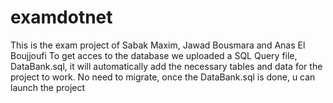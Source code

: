 # examdotnet
This is the exam project of Sabak Maxim, Jawad Bousmara and Anas El Boujjoufi
To get acces to the database we uploaded a SQL Query file, DataBank.sql, 
it will automatically add the necessary tables and data for the project to work.
No need to migrate, once the DataBank.sql is done, u can launch the project



